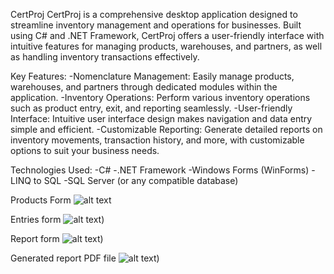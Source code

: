 CertProj
CertProj is a comprehensive desktop application designed to streamline inventory management and operations for businesses. Built using C# and .NET Framework, CertProj offers a user-friendly interface with intuitive features for managing products, warehouses, and partners, as well as handling inventory transactions effectively.

Key Features:
 -Nomenclature Management: Easily manage products, warehouses, and partners through dedicated modules within the application.
 -Inventory Operations: Perform various inventory operations such as product entry, exit, and reporting seamlessly.
 -User-friendly Interface: Intuitive user interface design makes navigation and data entry simple and efficient.
 -Customizable Reporting: Generate detailed reports on inventory movements, transaction history, and more, with customizable options to suit your business needs.

Technologies Used:
 -C#
 -.NET Framework
 -Windows Forms (WinForms)
 -LINQ to SQL
 -SQL Server (or any compatible database)

Products Form
![alt text](https://i.imgur.com/3ZXAtFa.png)

Entries form
![alt text](https://i.imgur.com/7nJpD7w.png))

Report form
![alt text](https://i.imgur.com/oIrCS6g.png))

Generated report PDF file
![alt text](https://i.imgur.com/lyu576H.png))


